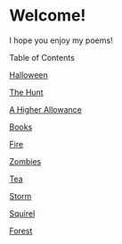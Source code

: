 # Welcome!  
I hope you enjoy my poems!

Table of Contents

[Halloween](halloween.md)

[The Hunt](the-hunt.md)

[A Higher Allowance](a-higher-allowance.md)

[Books](books.md)

[Fire](fire.md)

[Zombies](zombies.md)

[Tea](tea.md)

[Storm](storm.md)

[Squirel](squirel.md)

[Forest](forest.md)

